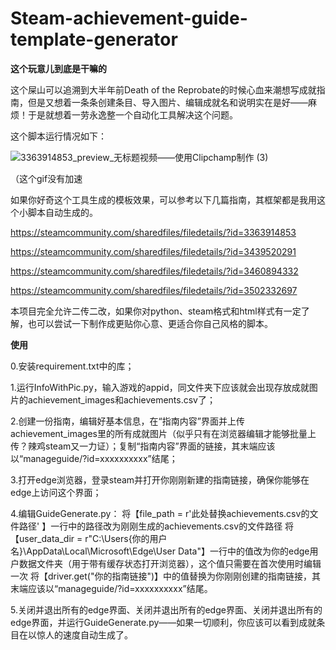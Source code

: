 # Steam-achievement-guide-template-generator

**这个玩意儿到底是干嘛的**

这个屎山可以追溯到大半年前Death of the Reprobate的时候心血来潮想写成就指南，但是又想着一条条创建条目、导入图片、编辑成就名和说明实在是好——麻烦！于是就想着一劳永逸整一个自动化工具解决这个问题。

这个脚本运行情况如下：



![3363914853_preview_无标题视频——使用Clipchamp制作 (3)](https://github.com/user-attachments/assets/87926249-920c-4e16-ae13-f426a93387ac)



（这个gif没有加速

如果你好奇这个工具生成的模板效果，可以参考以下几篇指南，其框架都是我用这个小脚本自动生成的。

https://steamcommunity.com/sharedfiles/filedetails/?id=3363914853

https://steamcommunity.com/sharedfiles/filedetails/?id=3439520291

https://steamcommunity.com/sharedfiles/filedetails/?id=3460894332

https://steamcommunity.com/sharedfiles/filedetails/?id=3502332697

本项目完全允许二传二改，如果你对python、steam格式和html样式有一定了解，也可以尝试一下制作成更贴你心意、更适合你自己风格的脚本。

**使用**

0.安装requirement.txt中的库；

1.运行InfoWithPic.py，输入游戏的appid，同文件夹下应该就会出现存放成就图片的achievement_images和achievements.csv了；

2.创建一份指南，编辑好基本信息，在“指南内容”界面并上传achievement_images里的所有成就图片（似乎只有在浏览器编辑才能够批量上传？辣鸡steam又一力证）；复制“指南内容”界面的链接，其末端应该以“manageguide/?id=xxxxxxxxxx”结尾；

3.打开edge浏览器，登录steam并打开你刚刚新建的指南链接，确保你能够在edge上访问这个界面；

4.编辑GuideGenerate.py：
将【file_path = r'此处替换achievements.csv的文件路径' 】一行中的路径改为刚刚生成的achievements.csv的文件路径
将【user_data_dir = r"C:\Users\{你的用户名}\AppData\Local\Microsoft\Edge\User Data"】一行中的值改为你的edge用户数据文件夹（用于带有缓存状态打开浏览器），这个值只需要在首次使用时编辑一次
将【driver.get("你的指南链接")】中的值替换为你刚刚创建的指南链接，其末端应该以“manageguide/?id=xxxxxxxxxx”结尾。

5.关闭并退出所有的edge界面、关闭并退出所有的edge界面、关闭并退出所有的edge界面，并运行GuideGenerate.py——如果一切顺利，你应该可以看到成就条目在以惊人的速度自动生成了。
